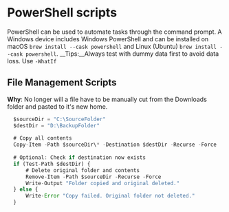 # PowerShell scripts

PowerShell can be used to automate tasks through the command prompt. A Windows device includes Windows PowerShell and can be installed on macOS `brew install --cask powershell` and Linux (Ubuntu) `brew install --cask powershell`. __Tips:__Always test with dummy data first to avoid data loss. Use `-WhatIf`

## File Management Scripts

__Why__: No longer will a file have to be manually cut from the Downloads folder and pasted to it's new home. 
```javascript
  $sourceDir = "C:\SourceFolder"
  $destDir = "D:\BackupFolder"
  
  # Copy all contents
  Copy-Item -Path $sourceDir\* -Destination $destDir -Recurse -Force
  
  # Optional: Check if destination now exists
  if (Test-Path $destDir) {
      # Delete original folder and contents
      Remove-Item -Path $sourceDir -Recurse -Force
      Write-Output "Folder copied and original deleted."
  } else {
      Write-Error "Copy failed. Original folder not deleted."
  }
```
